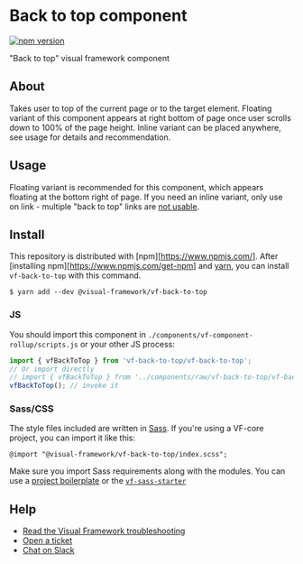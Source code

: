 # Back to top component

[![npm version](https://badge.fury.io/js/%40visual-framework%2Fvf-back-to-top.svg)](https://badge.fury.io/js/%40visual-framework%2Fvf-back-to-top)

"Back to top" visual framework component

## About

Takes user to top of the current page or to the target element.
Floating variant of this component appears at right bottom of page once user scrolls down to 100% of the page height.
Inline variant can be placed anywhere, see usage for details and recommendation.
## Usage

Floating variant is recommended for this component, which appears floating at the bottom right of page.
If you need an inline variant, only use on link - multiple "back to top" links are [not usable](https://www.nngroup.com/articles/back-to-top).

## Install

This repository is distributed with [npm][https://www.npmjs.com/]. After [installing npm][https://www.npmjs.com/get-npm] and [yarn](https://classic.yarnpkg.com/en/docs/install), you can install `vf-back-to-top` with this command.

```
$ yarn add --dev @visual-framework/vf-back-to-top
```

### JS

You should import this component in `./components/vf-component-rollup/scripts.js` or your other JS process:

```js
import { vfBackToTop } from 'vf-back-to-top/vf-back-to-top';
// Or import directly
// import { vfBackToTop } from '../components/raw/vf-back-to-top/vf-back-to-top.js';
vfBackToTop(); // invoke it
```

### Sass/CSS

The style files included are written in [Sass](https://sass-lang.com/). If you're using a VF-core project, you can import it like this:

```
@import "@visual-framework/vf-back-to-top/index.scss";
```

Make sure you import Sass requirements along with the modules. You can use a [project boilerplate](https://stable.visual-framework.dev/building/) or the [`vf-sass-starter`](https://stable.visual-framework.dev/components/vf-sass-starter/)

## Help

- [Read the Visual Framework troubleshooting](https://stable.visual-framework.dev/troubleshooting/)
- [Open a ticket](https://github.com/visual-framework/vf-core/issues)
- [Chat on Slack](https://join.slack.com/t/visual-framework/shared_invite/enQtNDAxNzY0NDg4NTY0LWFhMjEwNGY3ZTk3NWYxNWVjOWQ1ZWE4YjViZmY1YjBkMDQxMTNlNjQ0N2ZiMTQ1ZTZiMGM4NjU5Y2E0MjM3ZGQ)

